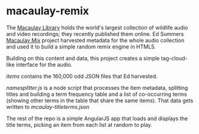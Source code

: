 # macaulay-remix

The [Macaulay Library](macaulaylibrary.org) holds the world's largest collection of wildlife audio and video recordings; they recently published them online. Ed Summers [Macaulay Mix](https://github.com/edsu/macaulay-mix) project harvested metadata for the whole audio collection and used it to build a simple random remix engine in HTML5.

Building on this content and data, this project creates a simple tag-cloud-like interface for the audio.

_items_ contains the 160,000 odd JSON files that Ed harvested.

_namesplitter.js_ is a node script that processes the item metadata, splitting titles and building a term frequency table and a list of co-occurring terms (showing other terms in the table that share the same items). That data gets written to _mcaulay-titleterms.json_

The rest of the repo is a simple AngularJS app that loads and displays the title terms, picking an item from each list at random to play.
